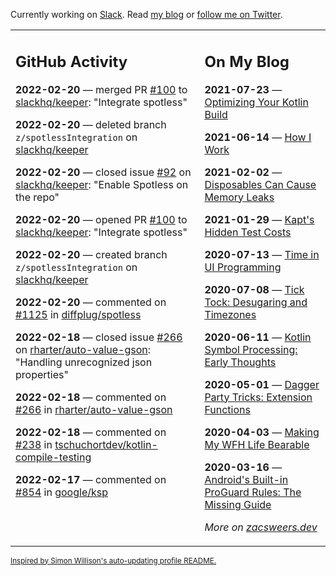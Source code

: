 Currently working on [Slack](https://slack.com/). Read [my blog](https://zacsweers.dev/) or [follow me on Twitter](https://twitter.com/ZacSweers).

<table><tr><td valign="top" width="60%">

## GitHub Activity
<!-- githubActivity starts -->
**2022-02-20** — merged PR [#100](https://github.com/slackhq/keeper/pull/100) to [slackhq/keeper](https://github.com/slackhq/keeper): "Integrate spotless"

**2022-02-20** — deleted branch `z/spotlessIntegration` on [slackhq/keeper](https://github.com/slackhq/keeper)

**2022-02-20** — closed issue [#92](https://github.com/slackhq/keeper/issues/92) on [slackhq/keeper](https://github.com/slackhq/keeper): "Enable Spotless on the repo"

**2022-02-20** — opened PR [#100](https://github.com/slackhq/keeper/pull/100) to [slackhq/keeper](https://github.com/slackhq/keeper): "Integrate spotless"

**2022-02-20** — created branch `z/spotlessIntegration` on [slackhq/keeper](https://github.com/slackhq/keeper)

**2022-02-20** — commented on [#1125](https://github.com/diffplug/spotless/pull/1125#issuecomment-1046305415) in [diffplug/spotless](https://github.com/diffplug/spotless)

**2022-02-18** — closed issue [#266](https://github.com/rharter/auto-value-gson/issues/266) on [rharter/auto-value-gson](https://github.com/rharter/auto-value-gson): "Handling unrecognized json properties"

**2022-02-18** — commented on [#266](https://github.com/rharter/auto-value-gson/issues/266#issuecomment-1044672157) in [rharter/auto-value-gson](https://github.com/rharter/auto-value-gson)

**2022-02-18** — commented on [#238](https://github.com/tschuchortdev/kotlin-compile-testing/pull/238#issuecomment-1044650158) in [tschuchortdev/kotlin-compile-testing](https://github.com/tschuchortdev/kotlin-compile-testing)

**2022-02-17** — commented on [#854](https://github.com/google/ksp/issues/854#issuecomment-1043630199) in [google/ksp](https://github.com/google/ksp)
<!-- githubActivity ends -->
</td><td valign="top" width="40%">

## On My Blog
<!-- blog starts -->
**2021-07-23** — [Optimizing Your Kotlin Build](https://www.zacsweers.dev/optimizing-your-kotlin-build/)

**2021-06-14** — [How I Work](https://www.zacsweers.dev/how-i-work/)

**2021-02-02** — [Disposables Can Cause Memory Leaks](https://www.zacsweers.dev/disposables-can-cause-memory-leaks/)

**2021-01-29** — [Kapt's Hidden Test Costs](https://www.zacsweers.dev/kapts-hidden-test-costs/)

**2020-07-13** — [Time in UI Programming](https://www.zacsweers.dev/time-in-ui/)

**2020-07-08** — [Tick Tock: Desugaring and Timezones](https://www.zacsweers.dev/ticktock-desugaring-timezones/)

**2020-06-11** — [Kotlin Symbol Processing: Early Thoughts](https://www.zacsweers.dev/kotlin-symbol-processor-early-thoughts/)

**2020-05-01** — [Dagger Party Tricks: Extension Functions](https://www.zacsweers.dev/dagger-party-tricks-extension-functions/)

**2020-04-03** — [Making My WFH Life Bearable](https://www.zacsweers.dev/making-wfh-life-bearable/)

**2020-03-16** — [Android's Built-in ProGuard Rules: The Missing Guide](https://www.zacsweers.dev/android-proguard-rules/)
<!-- blog ends -->
_More on [zacsweers.dev](https://zacsweers.dev/)_
</td></tr></table>

<sub><a href="https://simonwillison.net/2020/Jul/10/self-updating-profile-readme/">Inspired by Simon Willison's auto-updating profile README.</a></sub>